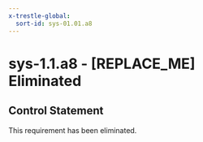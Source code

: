 ```yaml
---
x-trestle-global:
  sort-id: sys-01.01.a8
---
```


# sys-1.1.a8 - \[REPLACE_ME\] Eliminated

## Control Statement

This requirement has been eliminated.
